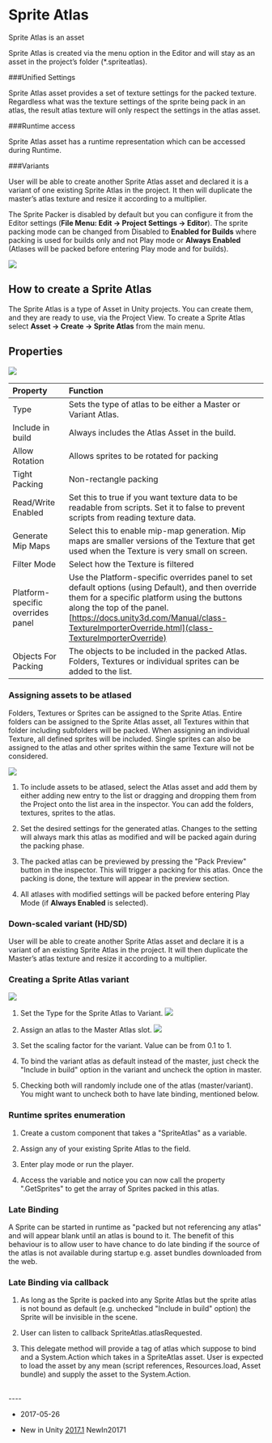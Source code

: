 # Sprite Atlas

Sprite Atlas is an asset

Sprite Atlas is created via the menu option in the Editor and will stay as an asset in the project’s folder (*.spriteatlas).

###Unified Settings

Sprite Atlas asset provides a set of texture settings for the packed texture. Regardless what was the texture settings of the sprite being pack in an atlas, the result atlas texture will only respect the settings in the atlas asset. 

###Runtime access

Sprite Atlas asset has a runtime representation which can be accessed during Runtime.

###Variants

User will be able to create another Sprite Atlas asset and declared it is a variant of one existing Sprite Atlas in the project. It then will duplicate the master’s atlas texture and resize it according to a multiplier.

The Sprite Packer is disabled by default but you can configure it from the Editor settings (__File Menu: Edit -> Project Settings -> Editor__). The sprite packing mode can be changed from Disabled to __Enabled for Builds__ where packing is used for builds only and not Play mode or __Always Enabled__ (Atlases will be packed before entering Play mode and for builds).

![](../uploads/Main/SpriteAtlas1.png)

## How to create a Sprite Atlas

The Sprite Atlas is a type of Asset in Unity projects. You can create them, and they are ready to use, via the Project View. To create a Sprite Atlas select __Asset -> Create -> Sprite Atlas__ from the main menu.

## Properties

![](../uploads/Main/SpriteAtlas2.png)

| Property| Function |
|:---|:---| 
| Type| Sets the type of atlas to be either a Master or Variant Atlas. |
| Include in build| Always includes the Atlas Asset in the build. |
| Allow Rotation| Allows sprites to be rotated for packing |
| Tight Packing| Non-rectangle packing |
| Read/Write Enabled| Set this to true if you want texture data to be readable from scripts. Set it to false to prevent scripts from reading texture data. |
| Generate Mip Maps| Select this to enable mip-map generation. Mip maps are smaller versions of the Texture that get used when the Texture is very small on screen. |
| Filter Mode| Select how the Texture is filtered |
| Platform-specific overrides panel| Use the Platform-specific overrides panel to set default options (using Default), and then override them for a specific platform using the buttons along the top of the panel.<br/>[https://docs.unity3d.com/Manual/class-TextureImporterOverride.html](class-TextureImporterOverride) |
| Objects For Packing| The objects to be included in the packed Atlas. Folders, Textures or individual sprites can be added to the list. |


### Assigning assets to be atlased

Folders, Textures or Sprites can be assigned to the Sprite Atlas. Entire folders can be assigned to the Sprite Atlas asset, all Textures within that folder including subfolders will be packed. When assigning an individual Texture, all defined sprites will be included. Single sprites can also be assigned to the atlas and other sprites within the same Texture will not be considered.

![](../uploads/Main/SpriteAtlas3.png)

1. To include assets to be atlased, select the Atlas asset and add them by either adding new entry to the list or dragging and dropping them from the Project onto the list area in the inspector. You can add the folders, textures, sprites to the atlas.

2. Set the desired settings for the generated atlas. Changes to the setting will always mark this atlas as modified and will be packed again during the packing phase.

3. The packed atlas can be previewed by pressing the "Pack Preview" button in the inspector. This will trigger a packing for this atlas. Once the packing is done, the texture will appear in the preview section.

4. All atlases with modified settings will be packed before entering Play Mode (if __Always Enabled__ is selected).

### Down-scaled variant (HD/SD)

User will be able to create another Sprite Atlas asset and declare it is a variant of an existing Sprite Atlas in the project. It will then duplicate the Master’s atlas texture and resize it according to a multiplier.

### Creating a Sprite Atlas variant

![](../uploads/Main/SpriteAtlas4.png)

1. Set the Type for the Sprite Atlas to Variant.
![](../uploads/Main/SpriteAtlas5.png)
2. Assign an atlas to the Master Atlas slot.
![](../uploads/Main/SpriteAtlas6.png)
3. Set the scaling factor for the variant. Value can be from 0.1 to 1.

4. To bind the variant atlas as default instead of the master, just check the "Include in build" option in the variant and uncheck the option in master.

5. Checking both will randomly include one of the atlas (master/variant). You might want to uncheck both to have late binding, mentioned below.

### Runtime sprites enumeration

1. Create a custom component that takes a "SpriteAtlas" as a variable.

2. Assign any of your existing Sprite Atlas to the field.

3. Enter play mode or run the player.

4. Access the variable and notice you can now call the property ".GetSprites" to get the array of Sprites packed in this atlas.

### Late Binding

A Sprite can be started in runtime as "packed but not referencing any atlas" and will appear blank until an atlas is bound to it. The benefit of this behaviour is to allow user to have chance to do late binding if the source of the atlas is not available during startup e.g. asset bundles downloaded from the web.

### Late Binding via callback

1. As long as the Sprite is packed into any Sprite Atlas but the sprite atlas is not bound as default (e.g. unchecked "Include in build" option) the Sprite will be invisible in the scene.

2. User can listen to callback SpriteAtlas.atlasRequested.

3. This delegate method will provide a tag of atlas which suppose to bind and a System.Action which takes in a SpriteAtlas asset. User is expected to load the asset by any mean (script references, Resources.load, Asset bundle) and supply the asset to the System.Action.

<br/>
----

* <span class="page-edit">2017-05-26 <!-- include IncludeTextNewPageNoEdit --></span>
 
* <span class="page-history">New in Unity [2017.1](../Manual/30_search.html?q=newin20171) <span class="search-words">NewIn20171</span></span>


